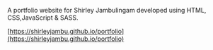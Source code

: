 A portfolio website for Shirley Jambulingam developed using HTML, CSS,JavaScript & SASS.

[https://shirleyjambu.github.io/portfolio](https://shirleyjambu.github.io/portfolio)
